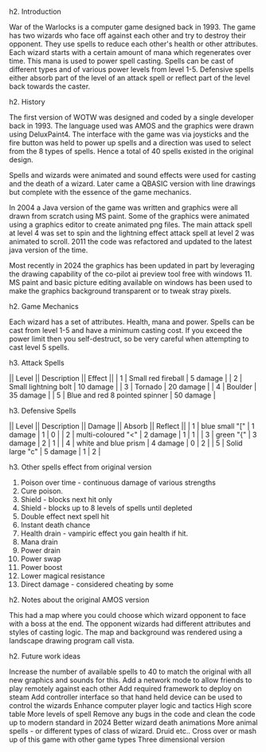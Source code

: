 h2. Introduction

War of the Warlocks is a computer game designed back in 1993. The game has two wizards who face off against each other and try to destroy their opponent.
They use spells to reduce each other's health or other attributes. Each wizard starts with a certain amount of mana which regenerates over time. This mana is used to power spell casting.
Spells can be cast of different types and of various power levels from level 1-5. Defensive spells either absorb part of the level of an attack spell or reflect part of the level back towards the caster.

h2. History

The first version of WOTW was designed and coded by a single developer back in 1993. The language used was AMOS and the graphics were drawn using DeluxPaint4.
The interface with the game was via joysticks and the fire button was held to power up spells and a direction was used to select from the 8 types of spells.
Hence a total of 40 spells existed in the original design.

Spells and wizards were animated and sound effects were used for casting and the death of a wizard. Later came a QBASIC version with line drawings but complete with the essence of the game mechanics.

In 2004 a Java version of the game was written and graphics were all drawn from scratch using MS paint. Some of the graphics were animated using a graphics editor to create animated png files.
The main attack spell at level 4 was set to spin and the lightning effect attack spell at level 2 was animated to scroll.
2011 the code was refactored and updated to the latest java version of the time.

Most recently in 2024 the graphics has been updated in part by leveraging the drawing capability of the co-pilot ai preview tool free with windows 11.
MS paint and basic picture editing available on windows has been used to make the graphics background transparent or to tweak stray pixels.

h2. Game Mechanics

Each wizard has a set of attributes. Health, mana and power. Spells can be cast from level 1-5 and have a minimum casting cost.
If you exceed the power limit then you self-destruct, so be very careful when attempting to cast level 5 spells.

h3. Attack Spells

|| Level || Description || Effect ||
| 1 | Small red fireball | 5 damage |
| 2 | Small lightning bolt | 10 damage |
| 3 | Tornado | 20 damage |
| 4 | Boulder | 35 damage |
| 5 | Blue and red 8 pointed spinner | 50 damage |

h3. Defensive Spells

|| Level || Description || Damage || Absorb || Reflect ||
| 1 | blue small "[" | 1 damage | 1 | 0 |
| 2 | multi-coloured "<" | 2 damage | 1 | 1 |
| 3 | green "{" | 3 damage | 2 | 1 |
| 4 | white and blue prism | 4 damage | 0 | 2 |
| 5 | Solid large "c" | 5 damage | 1 | 2 |

h3. Other spells effect from original version

1. Poison over time - continuous damage of various strengths
2. Cure poison.
3. Shield - blocks next hit only
4. Shield - blocks up to 8 levels of spells until depleted
5. Double effect next spell hit
6. Instant death chance
7. Health drain - vampiric effect you gain health if hit.
8. Mana drain
9. Power drain
10. Power swap
11. Power boost
12. Lower magical resistance
13. Direct damage - considered cheating by some

h2. Notes about the original AMOS version

This had a map where you could choose which wizard opponent to face with a boss at the end. The opponent wizards had different attributes and styles of casting logic.
The map and background was rendered using a landscape drawing program call vista.

h2. Future work ideas

Increase the number of available spells to 40 to match the original with all new graphics and sounds for this.
Add a network mode to allow friends to play remotely against each other
Add required framework to deploy on steam
Add controller interface so that hand held device can be used to control the wizards
Enhance computer player logic and tactics
High score table
More levels of spell
Remove any bugs in the code and clean the code up to modern standard in 2024
Better wizard death animations
More animal spells - or different types of class of wizard. Druid etc..
Cross over or mash up of this game with other game types
Three dimensional version